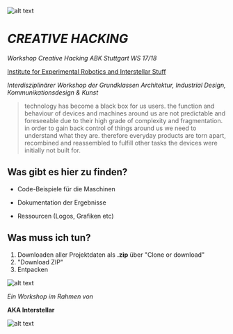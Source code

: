 ![alt text](https://github.com/max-hans/creative-hacking/blob/upda/res/Main%20Header.png?raw=true")

# _CREATIVE HACKING_

_Workshop Creative Hacking ABK Stuttgart WS 17/18_

[Institute for Experimental Robotics and Interstellar Stuff](http://erisinstitute.lazyrobots.de/)

_Interdisziplinärer Workshop der Grundklassen Architektur, Industrial Design, Kommunikationsdesign & Kunst_

> technology has become a black box for us users. the function and behaviour of devices and machines around us are not predictable and foreseeable due to their high grade of complexity and fragmentation.
> in order to gain back control of things around us we need to understand what they are. therefore everyday products are torn apart, recombined and reassembled to fulfill other tasks the devices were initially not built for.

## Was gibt es hier zu finden?

* Code-Beispiele für die Maschinen

* Dokumentation der Ergebnisse

* Ressourcen (Logos, Grafiken etc)

## Was muss ich tun?

1. Downloaden aller Projektdaten als **.zip** über "Clone or download"
2. "Download ZIP"
3. Entpacken


![alt text](https://github.com/max-hans/creative-hacking/blob/master/res/download_beispiel.png?raw=true")


_Ein Workshop im Rahmen von_

**AKA Interstellar**

![alt text](https://github.com/max-hans/creative-hacking/blob/master/res/aka_interstellar_logo_tilt_300px.png?raw=true)
